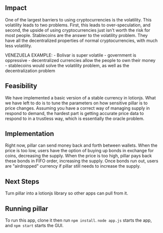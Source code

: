 ## Impact ##

One of the largest barriers to using cryptocurrencies is the volatility. This volatility leads to two problems. First, this leads to over-speculation, and second, the upside of using cryptocurrencies just isn't worth the risk for most people. Stablecoins are the answer to the volatility problem. They have all the decentralized properties of normal cryptocurrencies, with much less volatility. 

VENEZUELA EXAMPLE:
    - Bolivar is super volatile
    - government is oppressive
    - decentralized currencies allow the people to own their money
    - stablecoins would solve the volatility problem, as well as the decentralization problem

## Feasibility ##
We have implemented a basic version of a stable currency in lotionjs. What we have left to do is to tune the parameters on how sensitive pillar is to price changes. Assuming you have a correct way of managing supply in respond to demand, the hardest part is getting accurate price data to respond to in a trustless way, which is essentially the oracle problem.

## Implementation ##
Right now, pillar can send money back and forth between wallets. When the price is too low, users have the option of buying up bonds in exchange for coins, decreasing the supply. When the price is too high, pillar pays back these bonds in FIFO order, increasing the supply. Once bonds run out, users are "airdropped" currency if pillar still needs to increase the supply.

## Next Steps ##
Turn pillar into a lotionjs library so other apps can pull from it.

## Running pillar ##
To run this app, clone it then run `npm install`. `node app.js` starts the app, and `npm start` starts the GUI.
